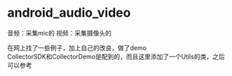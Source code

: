 # android_audio_video
音频：采集mic的
视频：采集摄像头的

在网上找了一些例子，加上自己的改良，做了demo  
CollectorSDK和CollectorDemo是配到的，而且这里添加了一个Utils的类，之后可以参考
